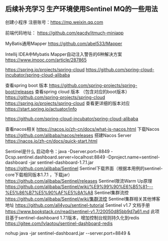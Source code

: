 后续补充学习
生产环境使用Sentinel
MQ的一些用法
----

创建小程序
注册账号：https://mp.weixin.qq.com

前端代码地址：
https://github.com/eacdy/itmuch-miniapp

MyBatis通用Mapper
https://github.com/abel533/Mapper

Intellij IDEA中Mybatis Mapper自动注入警告的6种解决方案
https://www.imooc.com/article/287865

https://spring.io/projects/spring-cloud
https://github.com/spring-cloud-incubator/spring-cloud-alibaba

查看spring boot 版本
https://github.com/spring-projects/spring-boot/releases
查看spring cloud 版本 （包含对应的boot版本）
https://github.com/spring-projects/spring-cloud
https://spring.io/projects/spring-cloud
查看更详细的版本对应
https://start.spring.io/actuator/info

https://github.com/spring-cloud-incubator/spring-cloud-alibaba

查看nacos相关
https://nacos.io/zh-cn/docs/what-is-nacos.html
下载Nacos
https://github.com/alibaba/nacos/releases
搭建Nacos Server
https://nacos.io/zh-cn/docs/quick-start.html

Sentinel是什么
启动命令：java -Dserver.port=8849 -Dcsp.sentinel.dashboard.server=localhost:8849 -Dproject.name=sentinel-dashboard -jar sentinel-dashboard-1.7.1.jar
https://github.com/alibaba/Sentinel
Sentinel下载界面（根据本用例的sentinel-core下载相同版本1.7.1 ，下载jar）
https://github.com/alibaba/Sentinel/releases
Sentinel限流Warm Up原理
https://github.com/alibaba/Sentinel/wiki/%E9%99%90%E6%B5%81---%E5%86%B7%E5%90%AF%E5%8A%A8
Sentinel集群流控
https://github.com/alibaba/Sentinel/wiki/集群流控
Sentinel集群相关其他博客地址
https://github.com/all4you/sentinel-tutorial
Sentinel v1.7 文档手册
https://www.bookstack.cn/read/sentinel-v1.7/20050d85bb9d7a61.md
此项目基于sentinel-dashboard 1.7.1版本，增加控制台规则持久化到redis
https://gitee.com/lvlaotou/sentinel-dashboard-redis

nohup java -jar sentinel-dashboard.jar --server.port=8849 &